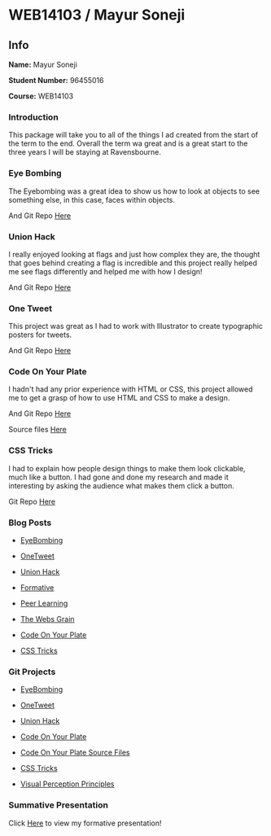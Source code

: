 # WEB14103 / Mayur Soneji

## Info

**Name:** Mayur Soneji

**Student Number:** 96455016

**Course:** WEB14103

### Introduction

This package will take you to all of the things I ad created from the start of the term to the end. Overall the term wa great and is a great start to the three years I will be staying at Ravensbourne.

### Eye Bombing

The Eyebombing was a great idea to show us how to look at objects to see something else, in this case, faces within objects.

And Git Repo [Here](https://github.com/EmptyRave/EyeBombing/blob/master/Eyebombing%20Pres.md)

### Union Hack

I really enjoyed looking at flags and just how complex they are, the thought that goes behind creating a flag is incredible and this project really helped me see flags differently and helped me with how I design!

And Git Repo [Here](https://github.com/Mhossain360/FLAG-3/blob/master/Presentation.md)


### One Tweet

This project was great as I had to work with Illustrator to create typographic posters for tweets.

And Git Repo [Here](http://fourthfloor.raveweb.net/msoneji/2016/10/20/onetweet/)

### Code On Your Plate

I hadn't had any prior experience with HTML or CSS, this project allowed me to get a grasp of how to use HTML and CSS to make a design.

And Git Repo [Here](https://thimbleprojects.org/msoneji/145145/)

Source files [Here](https://github.com/MayurSoneji/Recipe/tree/master/HTML%20and%20CSS)

### CSS Tricks

I had to explain how people design things to make them look clickable, much like a button. I had gone and done my research and made it interesting by asking the audience what makes them click a button.

Git Repo [Here](http://fourthfloor.raveweb.net/msoneji/2016/12/04/css-tricks/)


### Blog Posts

- [EyeBombing](http://fourthfloor.raveweb.net/msoneji/2016/10/11/eyebombing/)

- [OneTweet](http://fourthfloor.raveweb.net/msoneji/2016/10/20/onetweet/)

- [Union Hack](http://fourthfloor.raveweb.net/msoneji/2016/10/30/union-hack/)

- [Formative](http://fourthfloor.raveweb.net/msoneji/2016/11/21/formative-assessment/)

- [Peer Learning](http://fourthfloor.raveweb.net/msoneji/2016/11/21/peer-learning/)

- [The Webs Grain](http://fourthfloor.raveweb.net/msoneji/2016/12/04/the-webs-grain/)

- [Code On Your Plate](http://fourthfloor.raveweb.net/msoneji/2016/12/04/code-on-your-plate/)

- [CSS Tricks](http://fourthfloor.raveweb.net/msoneji/2016/12/04/css-tricks/)

### Git Projects

- [EyeBombing](https://github.com/EmptyRave/EyeBombing/blob/master/Eyebombing%20Pres.md)

- [OneTweet](https://github.com/MayurSoneji/Typography/blob/master/To%20Present.md)

- [Union Hack](https://github.com/Mhossain360/FLAG-3/blob/master/Presentation.md)

- [Code On Your Plate](https://thimbleprojects.org/msoneji/145145/)

- [Code On Your Plate Source Files](https://github.com/MayurSoneji/Recipe/tree/master/HTML%20and%20CSS)

- [CSS Tricks](https://github.com/MayurSoneji/CSS-buttons)

- [Visual Perception Principles](https://github.com/MayurSoneji/WebDesignPrinciples/blob/master/Presentation.md)

### Summative Presentation

Click [Here](https://github.com/MayurSoneji/Summative/blob/master/Summative.md) to view my formative presentation!
